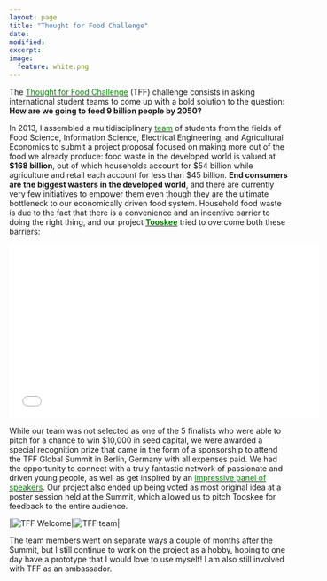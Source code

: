 ```yaml
---
layout: page
title: "Thought for Food Challenge"
date: 
modified:
excerpt:
image:
  feature: white.png
---
```

The <a href="http://tffchallenge.com"><span style="color:green">Thought for Food Challenge</span></a> (TFF) challenge consists in asking international student teams to come up with a bold solution to the question: **How are we going to feed 9 billion people by 2050?** 

In 2013, I assembled a multidisciplinary <a href="http://tffchallenge.com/posts/text/detail/81/#.VB8YY_LeX2M"><span style="color:green">team</span></a> of students from the fields of Food Science, Information Science, Electrical Engineering, and Agricultural Economics to submit a project proposal focused on making more out of the food we already produce: food waste in the developed world is valued at **$168 billion**, out of which households account for $54 billion while agriculture and retail each account for less than $45 billion. **End consumers are the biggest wasters in the developed world**, and there are currently very few initiatives to empower them even though they are the ultimate bottleneck to our economically driven food system. Household food waste is due to the fact that there is a convenience and an incentive barrier to doing the right thing, and our project <a href="http://www.tooskee.com"><span style="color:green">**Tooskee**</span></a> tried to overcome both these barriers: 

<iframe width="560" height="315" src="//www.youtube.com/embed/MtWa9sBSmXY" frameborder="0" allowfullscreen></iframe>

While our team was not selected as one of the 5 finalists who were able to pitch for a chance to win $10,000 in seed capital, we were awarded a special recognition prize that came in the form of a sponsorship to attend the TFF Global Summit in Berlin, Germany with all expenses paid. We had the opportunity to connect with a truly fantastic network of passionate and driven young people, as well as get inspired by an <a href="http://tffchallenge.com/summit"><span style="color:green">impressive panel of speakers</span></a>. Our project also ended up being voted as most original idea at a poster session held at the Summit, which allowed us to pitch Tooskee for feedback to the entire audience.  

|![TFF Welcome](http://jadeproulx.com/images/tff-2013.jpg)|![TFF team](http://jadeproulx.com/images/tff-team.jpg)|

The team members went on separate ways a couple of months after the Summit, but I still continue to work on the project as a hobby, hoping to one day have a prototype that I would love to use myself! I am also still involved with TFF as an ambassador.
